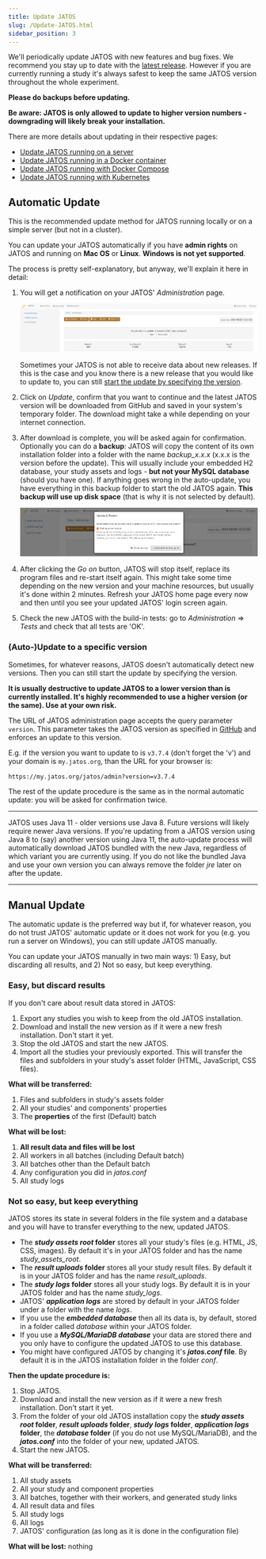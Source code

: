 ```yaml
---
title: Update JATOS
slug: /Update-JATOS.html
sidebar_position: 3
---
```


We'll periodically update JATOS with new features and bug fixes. We recommend you stay up to date with the [latest release](https://github.com/JATOS/JATOS/releases). However if you are currently running a study it's always safest to keep the same JATOS version throughout the whole experiment.

**Please do backups before updating.**

**Be aware: JATOS is only allowed to update to higher version numbers - downgrading will likely break your installation.**

There are more details about updating in their respective pages:

* [Update JATOS running on a server](/JATOS-on-a-server.html#update-jatos)
* [Update JATOS running in a Docker container](/Install-JATOS-via-Docker.html#updating-jatos-with-docker)
* [Update JATOS running with Docker Compose](/JATOS-with-Docker-Compose.html#updating-jatos-with-docker-compose)
* [Update JATOS running with Kubernetes](/JATOS-in-a-cluster.html#updating-jatos-with-kubernetes)


## Automatic Update

This is the recommended update method for JATOS running locally or on a simple server (but not in a cluster).

You can update your JATOS automatically if you have **admin rights** on JATOS and running on **Mac OS** or **Linux**. **Windows is not yet supported**.

The process is pretty self-explanatory, but anyway, we'll explain it here in detail:

1. You will get a notification on your JATOS' _Administration_ page.

   ![Update notification Schreenshot](/img/autoupdate-notification.png)

   Sometimes your JATOS is not able to receive data about new releases. If this is the case and you know there is a new release that you would like to update to, you can still [start the update by specifying the version](/Update-JATOS.html#auto-update-to-a-specific-version).

1. Click on _Update_, confirm that you want to continue and the latest JATOS version will be downloaded from GitHub and saved in your system's temporary folder. The download might take a while depending on your internet connection.
1. After download is complete, you will be asked again for confirmation. Optionally you can do a **backup**: JATOS will copy the content of its own installation folder into a folder with the name _backup_x.x.x_ (x.x.x is the version before the update). This will usually include your embedded H2 database, your study assets and logs - **but not your MySQL database** (should you have one). If anything goes wrong in the auto-update, you have everything in this backup folder to start the old JATOS again. **This backup will use up disk space** (that is why it is not selected by default).

   ![Update notification Schreenshot](/img/autoupdate-update-and-restart.png)

1. After clicking the _Go on_ button, JATOS will stop itself, replace its program files and re-start itself again. This might take some time depending on the new version and your machine resources, but usually it's done within 2 minutes. Refresh your JATOS home page every now and then until you see your updated JATOS' login screen again.
1. Check the new JATOS with the build-in tests: go to _Administration_ ⇒ _Tests_ and check that all tests are 'OK'.


### (Auto-)Update to a specific version

Sometimes, for whatever reasons, JATOS doesn't automatically detect new versions. Then you can still start the update by specifying the version.

**It is usually destructive to update JATOS to a lower version than is currently installed. It's highly recommended to use a higher version (or the same). Use at your own risk.**

The URL of JATOS administration page accepts the query parameter `version`. This parameter takes the JATOS version as specified in [GitHub](https://github.com/JATOS/JATOS/releases) and enforces an update to this version.

E.g. if the version you want to update to is `v3.7.4` (don't forget the 'v') and your domain is `my.jatos.org`, than the URL for your browser is:

```
https://my.jatos.org/jatos/admin?version=v3.7.4
```

The rest of the update procedure is the same as in the normal automatic update: you will be asked for confirmation twice.

---

JATOS uses Java 11 - older versions use Java 8. Future versions will likely require newer Java versions. If you're updating from a JATOS version using Java 8 to (say) another version using Java 11, the auto-update process will automatically download JATOS bundled with the new Java, regardless of which variant you are currently using. If you do not like the bundled Java and use your own version you can always remove the folder _jre_ later on after the update.

---


## Manual Update

The automatic update is the preferred way but if, for whatever reason, you do not trust JATOS' automatic update or it does not work for you (e.g. you run a server on Windows), you can still update JATOS manually.

You can update your JATOS manually in two main ways: 1) Easy, but discarding all results, and 2) Not so easy, but keep everything.


### Easy, but discard results

If you don't care about result data stored in JATOS:

1. Export any studies you wish to keep from the old JATOS installation.
1. Download and install the new version as if it were a new fresh installation. Don't start it yet.
1. Stop the old JATOS and start the new JATOS.
1. Import all the studies your previously exported. This will transfer the files and subfolders in your study's asset folder (HTML, JavaScript, CSS files). 

**What will be transferred:**

1. Files and subfolders in study's assets folder
1. All your studies' and components' properties
1. The **properties** of the first (Default) batch
 
**What will be lost:**

1. **All result data and files will be lost**
1. All workers in all batches (including Default batch)
1. All batches other than the Default batch
1. Any configuration you did in _jatos.conf_
1. All study logs


### Not so easy, but keep everything

JATOS stores its state in several folders in the file system and a database and you will have to transfer everything to the new, updated JATOS.

* The **_study assets root_ folder** stores all your study's files (e.g. HTML, JS, CSS, images). By default it's in your JATOS folder and has the name _study_assets_root_.
* The **_result uploads_ folder** stores all your study result files. By default it is in your JATOS folder and has the name _result_uploads_.
* The **_study logs_ folder** stores all your study logs. By default it is in your JATOS folder and has the name _study_logs_.
* JATOS' **_application logs_** are stored by default in your JATOS folder under a folder with the name _logs_.
* If you use the **_embedded database_** then all its data is, by default, stored in a folder called _database_ within your JATOS folder.
* If you use a **_MySQL/MariaDB database_** your data are stored there and you only have to configure the updated JATOS to use this database.
* You might have configured JATOS by changing it's **_jatos.conf_ file**. By default it is in the JATOS installation folder in the folder _conf_.

**Then the update procedure is:**

1. Stop JATOS.
1. Download and install the new version as if it were a new fresh installation. Don't start it yet.
1. From the folder of your old JATOS installation copy the **_study assets root_ folder**, **_result uploads_ folder**, **_study logs_ folder**, **_application logs_ folder**, the **_database_ folder** (if you do not use MySQL/MariaDB), and the **_jatos.conf_** into the folder of your new, updated JATOS.
1. Start the new JATOS.

**What will be transferred:**

1. All study assets
1. All your study and component properties
1. All batches, together with their workers, and generated study links
1. All result data and files
1. All study logs
1. All logs
1. JATOS' configuration (as long as it is done in the configuration file)

**What will be lost:**
nothing